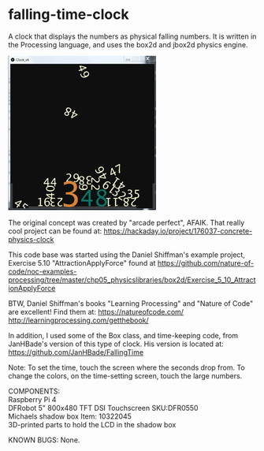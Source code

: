 # falling-time-clock
A clock that displays the numbers as physical falling numbers.
It is written in the Processing language, and uses the box2d and jbox2d physics engine.

![screenshot](https://github.com/delhatch/falling-time-clock/blob/main/fallingclock2.jpg)

The original concept was created by "arcade perfect", AFAIK. That really cool project can be found at: https://hackaday.io/project/176037-concrete-physics-clock
  
This code base was started using the Daniel Shiffman's example project, Exercise 5.10 "AttractionApplyForce" found at https://github.com/nature-of-code/noc-examples-processing/tree/master/chp05_physicslibraries/box2d/Exercise_5_10_AttractionApplyForce

BTW, Daniel Shiffman's books "Learning Processing" and "Nature of Code" are excellent! Find them at: https://natureofcode.com/ <br>http://learningprocessing.com/getthebook/

In addition, I used some of the Box class, and time-keeping code, from JanHBade's version of this type of clock. His version is located at: https://github.com/JanHBade/FallingTime

Note: To set the time, touch the screen where the seconds drop from. To change the colors, on the time-setting screen, touch the large numbers.

COMPONENTS:<br>
Raspberry Pi 4<br>
DFRobot 5" 800x480 TFT DSI Touchscreen SKU:DFR0550<br>
Michaels shadow box Item: 10322045<br>
3D-printed parts to hold the LCD in the shadow box<br>

KNOWN BUGS:
None.
